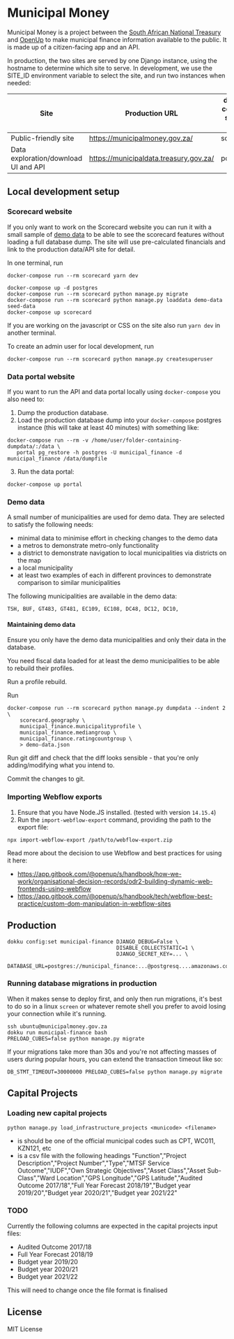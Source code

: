 # Municipal Money

Municipal Money is a project between the [South African National Treasury](http://www.treasury.gov.za/) and [OpenUp](https://openup.org.za) to
make municipal finance information available to the public. It is made up of a citizen-facing app and an API.

In production, the two sites are served by one Django instance, using the hostname to determine which site to serve. In development, we use the SITE_ID environment variable to select the site, and run two instances when needed:

| Site                                 | Production URL                         | docker-compose service name | Django Sites ID |
|--------------------------------------|----------------------------------------|-----------------------------|-----------------|
| Public-friendly site                 | https://municipalmoney.gov.za/         | scorecard                   | 2               |
| Data exploration/download UI and API | https://municipaldata.treasury.gov.za/ | portal                      | 3               |


## Local development setup


### Scorecard website

If you only want to work on the Scorecard website you can run it with a small sample of
[demo data](#demo-data) to be able to see the scorecard features without loading a full
database dump. The site will use pre-calculated
financials and link to the production data/API site for detail.

In one terminal, run

```
docker-compose run --rm scorecard yarn dev
```

```
docker-compose up -d postgres
docker-compose run --rm scorecard python manage.py migrate
docker-compose run --rm scorecard python manage.py loaddata demo-data seed-data
docker-compose up scorecard
```

If you are working on the javascript or CSS on the site also run `yarn dev` in another terminal.

To create an admin user for local development, run

```
docker-compose run --rm scorecard python manage.py createsuperuser
```


### Data portal website

If you want to run the API and data portal locally using `docker-compose` you also need to:

1. Dump the production database.
2. Load the production database dump into your `docker-compose` postgres instance
   (this will take at least 40 minutes) with something like:

```
docker-compose run --rm -v /home/user/folder-containing-dumpdata/:/data \
   portal pg_restore -h postgres -U municipal_finance -d municipal_finance /data/dumpfile
```

3. Run the data portal:

```
docker-compose up portal
```


### Demo data

A small number of municipalities are used for demo data. They are selected to satisfy
the following needs:

- minimal data to minimise effort in checking changes to the demo data
- a metros to demonstrate metro-only functionality
- a district to demonstrate navigation to local municipalities via districts on the map
- a local municipality
- at least two examples of each in different provinces to demonstrate comparison to similar municipalities

The following municipalities are available in the demo data:

```
TSH, BUF, GT483, GT481, EC109, EC108, DC48, DC12, DC10, 
```

#### Maintaining demo data

Ensure you only have the demo data municipalities and only their data in the database.

You need fiscal data loaded for at least the demo municipalities to be able to rebuild their profiles.

Run a profile rebuild.

Run

```
docker-compose run --rm scorecard python manage.py dumpdata --indent 2 \
    scorecard.geography \
    municipal_finance.municipalityprofile \
    municipal_finance.mediangroup \
    municipal_finance.ratingcountgroup \
    > demo-data.json
```

Run git diff and check that the diff looks sensible - that you're only adding/modifying
what you intend to.

Commit the changes to git.


### Importing Webflow exports

1. Ensure that you have Node.JS installed. (tested with version `14.15.4`)
2. Run the `import-webflow-export` command, providing the path to the export file:

```
npx import-webflow-export /path/to/webflow-export.zip
```

Read more about the decision to use Webflow and best practices for using it here:
- https://app.gitbook.com/@openup/s/handbook/how-we-work/organisational-decision-records/odr2-building-dynamic-web-frontends-using-webflow
- https://app.gitbook.com/@openup/s/handbook/tech/webflow-best-practice/custom-dom-manipulation-in-webflow-sites


## Production

```
dokku config:set municipal-finance DJANGO_DEBUG=False \
                                   DISABLE_COLLECTSTATIC=1 \
                                   DJANGO_SECRET_KEY=... \
                                   DATABASE_URL=postgres://municipal_finance:...@postgresq....amazonaws.com/municipal_finance
```


### Running database migrations in production

When it makes sense to deploy first, and only then run migrations, it's best to do so in a linux `screen` or whatever remote shell you prefer to avoid losing your connection while it's running.

```
ssh ubuntu@municipalmoney.gov.za
dokku run municipal-finance bash
PRELOAD_CUBES=false python manage.py migrate
```

If your migrations take more than 30s and you're not affecting masses of users during popular hours, you can extend the transaction timeout like so:

```
DB_STMT_TIMEOUT=30000000 PRELOAD_CUBES=false python manage.py migrate
```


## Capital Projects


### Loading new capital projects

`python manage.py load_infrastructure_projects <municode> <filename>`

- <municode> is should be one of the official municipal codes such as CPT, WC011, KZN121, etc
- <filename> is a csv file with the following headings
"Function","Project Description","Project Number","Type","MTSF Service Outcome","IUDF","Own Strategic Objectives","Asset Class","Asset Sub-Class","Ward Location","GPS Longitude","GPS Latitude","Audited Outcome 2017/18","Full Year Forecast 2018/19","Budget year 2019/20","Budget year 2020/21","Budget year 2021/22"

### TODO

Currently the following columns are expected in the capital projects input files:

- Audited Outcome 2017/18
- Full Year Forecast 2018/19
- Budget year 2019/20
- Budget year 2020/21
- Budget year 2021/22

This will need to change once the file format is finalised


## License

MIT License
